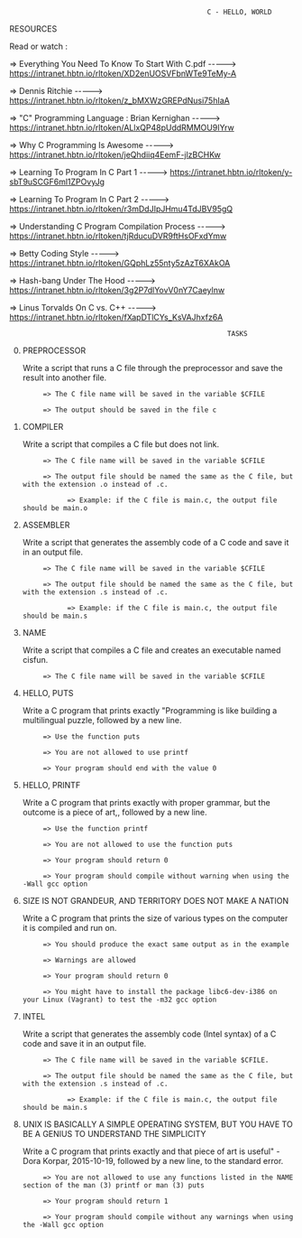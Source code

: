                                                      C - HELLO, WORLD


RESOURCES

Read or watch :

=> Everything You Need To Know To Start With C.pdf  ----->  https://intranet.hbtn.io/rltoken/XD2enUOSVFbnWTe9TeMy-A

=> Dennis Ritchie  ----->  https://intranet.hbtn.io/rltoken/z_bMXWzGREPdNusi75hIaA

=> "C" Programming Language : Brian Kernighan  ----->  https://intranet.hbtn.io/rltoken/ALlxQP48pUddRMMOU9IYrw

=> Why C Programming Is Awesome  ----->  https://intranet.hbtn.io/rltoken/jeQhdiiq4EemF-jlzBCHKw

=> Learning To Program In C Part 1  ----->  https://intranet.hbtn.io/rltoken/y-sbT9uSCGF6ml1ZPOvyJg

=> Learning To Program In C Part 2  ----->  https://intranet.hbtn.io/rltoken/r3mDdJIpJHmu4TdJBV95gQ

=> Understanding C Program Compilation Process  ----->  https://intranet.hbtn.io/rltoken/tjRducuDVR9ftHsOFxdYmw

=> Betty Coding Style  ----->  https://intranet.hbtn.io/rltoken/GQphLz55nty5zAzT6XAkOA

=> Hash-bang Under The Hood  ----->  https://intranet.hbtn.io/rltoken/3g2P7dlYovV0nY7Caeylnw

=> Linus Torvalds On C vs. C++  ----->  https://intranet.hbtn.io/rltoken/fXapDTlCYs_KsVAJhxfz6A


                                                          TASKS


0. PREPROCESSOR

   Write a script that runs a C file through the preprocessor and save the result into another file.

            => The C file name will be saved in the variable $CFILE

            => The output should be saved in the file c


1. COMPILER

   Write a script that compiles a C file but does not link.

            => The C file name will be saved in the variable $CFILE

            => The output file should be named the same as the C file, but with the extension .o instead of .c.

                  => Example: if the C file is main.c, the output file should be main.o


2. ASSEMBLER

   Write a script that generates the assembly code of a C code and save it in an output file.

            => The C file name will be saved in the variable $CFILE

            => The output file should be named the same as the C file, but with the extension .s instead of .c.

                  => Example: if the C file is main.c, the output file should be main.s


3. NAME

   Write a script that compiles a C file and creates an executable named cisfun.

            => The C file name will be saved in the variable $CFILE


4. HELLO, PUTS

   Write a C program that prints exactly "Programming is like building a multilingual puzzle, followed by a new line.

            => Use the function puts

            => You are not allowed to use printf

            => Your program should end with the value 0


5. HELLO, PRINTF

   Write a C program that prints exactly with proper grammar, but the outcome is a piece of art,, followed by a new line.

            => Use the function printf

            => You are not allowed to use the function puts

            => Your program should return 0
  
            => Your program should compile without warning when using the -Wall gcc option


6. SIZE IS NOT GRANDEUR, AND TERRITORY DOES NOT MAKE A NATION

   Write a C program that prints the size of various types on the computer it is compiled and run on.

            => You should produce the exact same output as in the example

            => Warnings are allowed

            => Your program should return 0

            => You might have to install the package libc6-dev-i386 on your Linux (Vagrant) to test the -m32 gcc option


7. INTEL

   Write a script that generates the assembly code (Intel syntax) of a C code and save it in an output file.

            => The C file name will be saved in the variable $CFILE.

            => The output file should be named the same as the C file, but with the extension .s instead of .c.

                  => Example: if the C file is main.c, the output file should be main.s


8. UNIX IS BASICALLY A SIMPLE OPERATING SYSTEM, BUT YOU HAVE TO BE A GENIUS TO UNDERSTAND THE SIMPLICITY

   Write a C program that prints exactly and that piece of art is useful" - Dora Korpar, 2015-10-19, followed by a new line, to the standard error.

            => You are not allowed to use any functions listed in the NAME section of the man (3) printf or man (3) puts

            => Your program should return 1

            => Your program should compile without any warnings when using the -Wall gcc option

